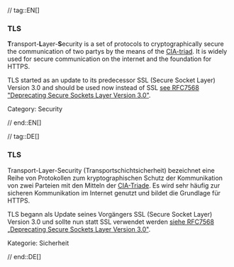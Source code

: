 // tag::EN[]
### TLS

**T**ransport-**L**ayer-**S**ecurity is a set of protocols to cryptographically
secure the communication of two partys by the means of the
[CIA-triad](#term-cia-triad).
It is widely used for secure communication on the internet and the foundation for HTTPS.

TLS started as an update to its predecessor SSL (Secure Socket Layer) Version
3.0 and should be used now instead of SSL [see RFC7568 "Deprecating Secure
Sockets Layer Version 3.0"](https://tools.ietf.org/html/rfc7568).

Category: Security


// end::EN[]

// tag::DE[]
### TLS

Transport-Layer-Security (Transportschichtsicherheit)
bezeichnet eine Reihe von Protokollen zum kryptographischen Schutz der
Kommunikation von zwei Parteien mit den Mitteln der
[CIA-Triade](#term-cia-triad). Es wird sehr häufig zur sicheren
Kommunikation im Internet genutzt und bildet die Grundlage für HTTPS.

TLS begann als Update seines Vorgängers SSL (Secure Socket Layer)
Version 3.0 und sollte nun statt SSL verwendet werden [siehe RFC7568
„Deprecating Secure Sockets Layer Version 3.0"](https://tools.ietf.org/html/rfc7568).

Kategorie: Sicherheit


// end::DE[]

